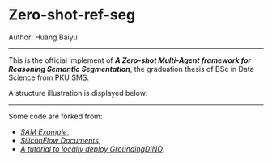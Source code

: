 # Zero-shot-ref-seg

Author: Huang Baiyu

---

This is the official implement of ***A Zero-shot Multi-Agent framework for Reasoning Semantic Segmentation***, the graduation thesis of BSc in Data Science from PKU SMS.

A structure illustration is displayed below:



---

Some code are forked from:
- *[SAM Example](https://github.com/facebookresearch/segment-anything/blob/main/notebooks/predictor_example.ipynb)*,
- *[SiliconFlow Documents](https://docs.siliconflow.cn/cn/api-reference/chat-completions/chat-completions)*,
- *[A tutorial to locally deploy GroundingDINO](https://zhuanlan.zhihu.com/p/670262724)*.
